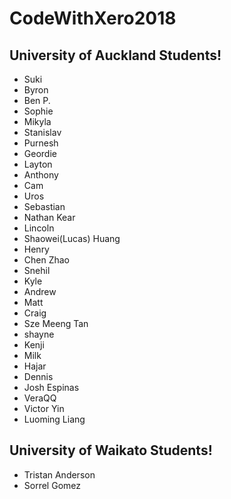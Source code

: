 # CodeWithXero2018

## University of Auckland Students!
* Suki 
* Byron
* Ben P.
* Sophie
* Mikyla
* Stanislav
* Purnesh
* Geordie
* Layton
* Anthony
* Cam
* Uros
* Sebastian
* Nathan Kear
* Lincoln
* Shaowei(Lucas) Huang
* Henry
* Chen Zhao
* Snehil
* Kyle
* Andrew 
* Matt
* Craig
* Sze Meeng Tan
* shayne
* Kenji
* Milk
* Hajar
* Dennis
* Josh Espinas
* VeraQQ
* Victor Yin
* Luoming Liang

## University of Waikato Students!
* Tristan Anderson
* Sorrel Gomez
